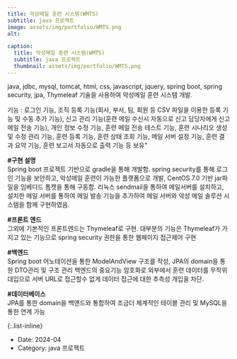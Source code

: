 ```yaml
---
title: 악성메일 훈련 시스템(WMTS)
subtitle: java 프로젝트
image: assets/img/portfolio/WMTS.png
alt: 

caption:
  title: 악성메일 훈련 시스템(WMTS)
  subtitle: java 프로젝트
  thumbnail: assets/img/portfolio/WMTS.png
---
```


java, jdbc, mysql, tomcat, html, css, javascript, jquery, spring boot, spring security, jpa, Thymeleaf 기술을 사용하여 악성메일 훈련 시스템 개발.
<br>

기능 : 로그인 기능, 조직 등록 기능(회사, 부서, 팀, 회원 등 CSV 파일을 이용한 등록 기능 및 수동 추가 기능), 신고 관리 기능(훈련 메일 수신시 자동으로 신고 담당자에게 신고 메일 전송 기능),
개인 정보 수정 기능, 훈련 메일 전송 테스트 기능, 훈련 시나리오 생성 및 수정 관리 기능, 훈련 등록 기능, 훈련 상태 조회 기능, 메일 서버 설정 기능, 훈련 결과 요약 기능, 훈련 보고서 자동으로 출력 기능 등 보유"


<B>#구현 설명</B><br>Spring boot 프로젝트 기반으로 gradle을 통해 개발함.
spring security를 통해 로그인 기능을 보안하고, 악성메일 훈련이 가능한 플랫폼으로 개발, CentOS 7.0 기반 jar파일을 임베디드 톰캣을 통해 구동함.
리눅스 sendmail을 통하여 메일서버를 설치하고, 설치한 메일 서버를 통하여 메일 발송 기능을 추가하여 메일 서버와 악성 메일 솔루션 시스템을 함께 구현하였음.



<B>#프론트 엔드</B><br>
그외에 기본적인 프론트엔드는 Thymeleaf로 구현. 대부분의 기능은 Thymeleaf가 가지고 있는 기능으로 spring security 권한을 통한 웹페이지 접근제어 구현


<B>#백엔드</B><br>
Spring boot 어노테이션을 통한 ModelAndView 구조를 작성, JPA의 domain을 통한 DTO관리 및 구조 관리
백엔드의 중요기능 암호화로 외부에서 훈련 데이터를 무작위 대입으로 서버 URL로 접근할수 없게 데이터 접근에 대한 추측성 개입을 차단. 


<B>#데이터베이스</B><br>
JPA를 통한 domain을 백앤드와 통합하여 조금더 체계적인 테이블 관리 및 MySQL을 통한 연계 가능



{:.list-inline}

- Date: 2024-04
- Category: java 프로젝트


